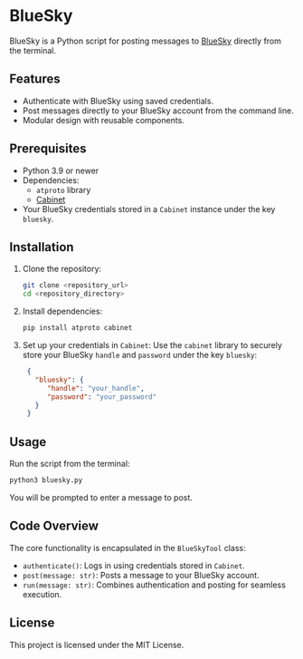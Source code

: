 # BlueSky

BlueSky is a Python script for posting messages to [BlueSky](https://bsky.app) directly from the terminal.

## Features

- Authenticate with BlueSky using saved credentials.
- Post messages directly to your BlueSky account from the command line.
- Modular design with reusable components.

## Prerequisites

- Python 3.9 or newer
- Dependencies:
  - `atproto` library
  - [Cabinet](https://www.github.com/tylerjwoodfin/cabinet)
- Your BlueSky credentials stored in a `Cabinet` instance under the key `bluesky`.

## Installation

1. Clone the repository:
   ```bash
   git clone <repository_url>
   cd <repository_directory>
   ```

2. Install dependencies:
   ```bash
   pip install atproto cabinet
   ```

3. Set up your credentials in `Cabinet`:
   Use the `cabinet` library to securely store your BlueSky `handle` and `password` under the key `bluesky`:
   ```json
    {
      "bluesky": {
         "handle": "your_handle",
         "password": "your_password"
      }
    }
   ```

## Usage

Run the script from the terminal:

```bash
python3 bluesky.py
```

You will be prompted to enter a message to post.

## Code Overview

The core functionality is encapsulated in the `BlueSkyTool` class:
- `authenticate()`: Logs in using credentials stored in `Cabinet`.
- `post(message: str)`: Posts a message to your BlueSky account.
- `run(message: str)`: Combines authentication and posting for seamless execution.

## License

This project is licensed under the MIT License.